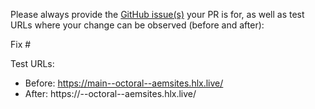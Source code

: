 Please always provide the [GitHub issue(s)](../issues) your PR is for, as well as test URLs where your change can be observed (before and after):

Fix #<gh-issue-id>

Test URLs:
- Before: https://main--octoral--aemsites.hlx.live/
- After: https://<branch>--octoral--aemsites.hlx.live/
